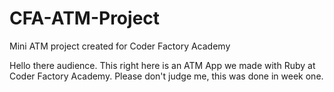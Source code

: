 # CFA-ATM-Project
Mini ATM project created for Coder Factory Academy

Hello there audience. This right here is an ATM App we made with Ruby at Coder Factory Academy. 
Please don't judge me, this was done in week one.


